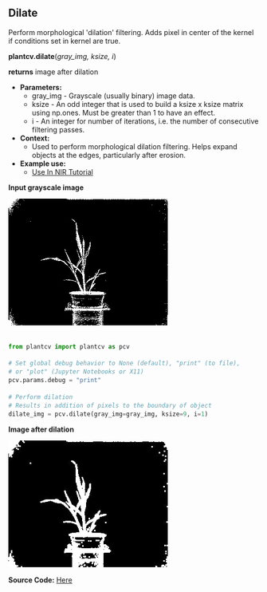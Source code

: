 ## Dilate

Perform morphological 'dilation' filtering. Adds pixel in center of the kernel if 
conditions set in kernel are true.

**plantcv.dilate**(*gray_img, ksize, i*)

**returns** image after dilation

- **Parameters:**
    - gray_img - Grayscale (usually binary) image data.
    - ksize - An odd integer that is used to build a ksize x ksize matrix using np.ones. Must be greater than 1 to have an effect.
    - i - An integer for number of iterations, i.e. the number of consecutive filtering passes.
- **Context:**
    - Used to perform morphological dilation filtering. Helps expand objects at the edges, particularly after erosion.
- **Example use:**
    - [Use In NIR Tutorial](nir_tutorial.md)
    
**Input grayscale image**

![Screenshot](img/documentation_images/dilate/grayscale_image.jpg)

```python

from plantcv import plantcv as pcv

# Set global debug behavior to None (default), "print" (to file), 
# or "plot" (Jupyter Notebooks or X11)
pcv.params.debug = "print"

# Perform dilation
# Results in addition of pixels to the boundary of object
dilate_img = pcv.dilate(gray_img=gray_img, ksize=9, i=1)

```

**Image after dilation**

![Screenshot](img/documentation_images/dilate/dilate.jpg)

**Source Code:** [Here](https://github.com/danforthcenter/plantcv/blob/master/plantcv/plantcv/dilate.py)
